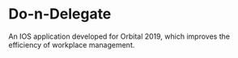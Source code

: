 # Do-n-Delegate
An IOS application developed for Orbital 2019, which improves the efficiency of workplace management.

